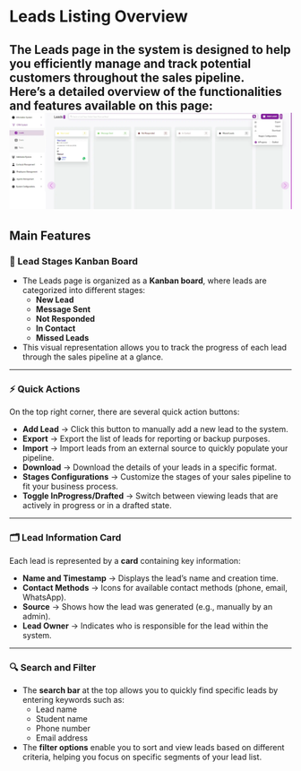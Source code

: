 # Leads Listing Overview  

The **Leads** page in the system is designed to help you efficiently manage and track potential customers throughout the sales pipeline.  
Here’s a detailed overview of the functionalities and features available on this page:  
![First image](./Overview-leads.webp)
---

## Main Features  

### 📌 Lead Stages Kanban Board  
- The Leads page is organized as a **Kanban board**, where leads are categorized into different stages:  
  - **New Lead**  
  - **Message Sent**  
  - **Not Responded**  
  - **In Contact**  
  - **Missed Leads**  
- This visual representation allows you to track the progress of each lead through the sales pipeline at a glance.  

---

### ⚡ Quick Actions  
On the top right corner, there are several quick action buttons:  
- **Add Lead** → Click this button to manually add a new lead to the system.  
- **Export** → Export the list of leads for reporting or backup purposes.  
- **Import** → Import leads from an external source to quickly populate your pipeline.  
- **Download** → Download the details of your leads in a specific format.  
- **Stages Configurations** → Customize the stages of your sales pipeline to fit your business process.  
- **Toggle InProgress/Drafted** → Switch between viewing leads that are actively in progress or in a drafted state.  

---

### 🗂️ Lead Information Card  
Each lead is represented by a **card** containing key information:  
- **Name and Timestamp** → Displays the lead’s name and creation time.  
- **Contact Methods** → Icons for available contact methods (phone, email, WhatsApp).  
- **Source** → Shows how the lead was generated (e.g., manually by an admin).  
- **Lead Owner** → Indicates who is responsible for the lead within the system.  

---

### 🔍 Search and Filter  
- The **search bar** at the top allows you to quickly find specific leads by entering keywords such as:  
  - Lead name  
  - Student name  
  - Phone number  
  - Email address  
- The **filter options** enable you to sort and view leads based on different criteria, helping you focus on specific segments of your lead list.  

